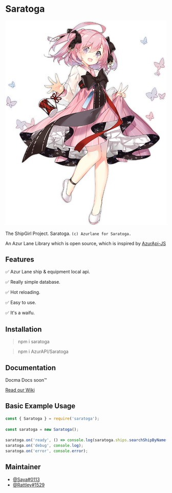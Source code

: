 # Saratoga
<p align="center">
  <img src="https://raw.githubusercontent.com/AzurAPI/azurapi-js-setup/master/images/skins/074/Hibiscusscented_Idol/image.png">
</p>

The ShipGirl Project. Saratoga. ``(c) Azurlane for Saratoga.``

An Azur Lane Library which is open source, which is inspired by [AzurApi-JS](https://github.com/AzurAPI/azurapi-js)

## Features

✅ Azur Lane ship & equipment local api.

✅ Really simple database.

✅ Hot reloading.

✅ Easy to use.

✅ It's a waifu.

## Installation

> npm i saratoga

> npm i AzurAPI/Saratoga

## Documentation

Docma Docs soon:tm:

[Read our Wiki](https://github.com/Deivu/Saratoga/wiki)

## Basic Example Usage
```js
const { Saratoga } = require('saratoga');

const saratoga = new Saratoga();

saratoga.on('ready', () => console.log(saratoga.ships.searchShipByName('saratoga')));
saratoga.on('debug', console.log);
saratoga.on('error', console.error);
```

## Maintainer
- [@Saya#0113](https://github.com/Deivu)
- [@Rattley#1529](https://github.com/0t4u)
